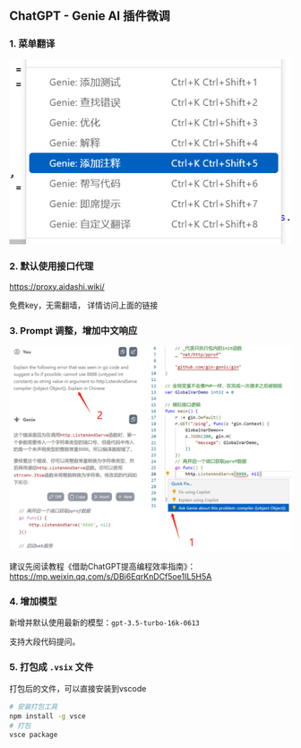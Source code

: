## ChatGPT - Genie AI  插件微调

### 1. 菜单翻译

![image-20230703120919524](README.assets/image-20230703120919524.png)

### 2. 默认使用接口代理

https://proxy.aidashi.wiki/

免费key，无需翻墙， 详情访问上面的链接

### 3. Prompt 调整，增加中文响应

![1](README.assets/1.png)



建议先阅读教程《借助ChatGPT提高编程效率指南》：https://mp.weixin.qq.com/s/DBi6EqrKnDCf5oe1IL5H5A

### 4. 增加模型

新增并默认使用最新的模型：`gpt-3.5-turbo-16k-0613`

支持大段代码提问。

### 5. 打包成  `.vsix` 文件

打包后的文件，可以直接安装到vscode

```bash
# 安装打包工具
npm install -g vsce
# 打包
vsce package
```

